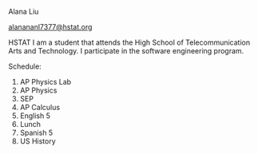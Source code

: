 Alana Liu

alanananl7377@hstat.org

HSTAT
I am a student that attends the High School of Telecommunication Arts and Technology. I participate in the software engineering program. 

Schedule:
1. AP Physics Lab
2. AP Physics
3. SEP
4. AP Calculus
5. English 5
6. Lunch
7. Spanish 5
8. US History
